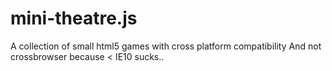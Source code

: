 mini-theatre.js
===============

A collection of small html5 games  with cross platform compatibility
And not crossbrowser because < IE10 sucks..
